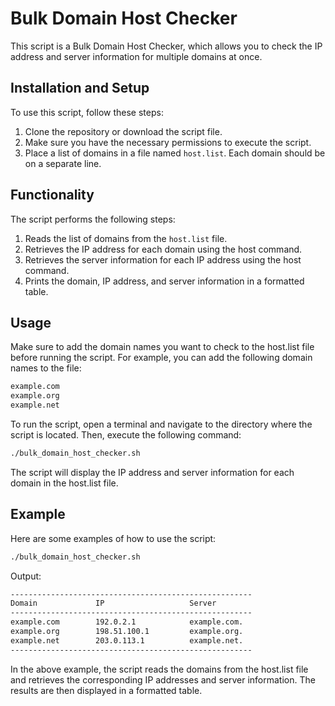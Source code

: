# Bulk Domain Host Checker

This script is a Bulk Domain Host Checker, which allows you to check the IP address and server information for multiple domains at once.

## Installation and Setup

To use this script, follow these steps:

1. Clone the repository or download the script file.
2. Make sure you have the necessary permissions to execute the script.
3. Place a list of domains in a file named `host.list`. Each domain should be on a separate line.

## Functionality

The script performs the following steps:

1.  Reads the list of domains from the `host.list` file.
2.  Retrieves the IP address for each domain using the host command.
3.  Retrieves the server information for each IP address using the host command.
4.  Prints the domain, IP address, and server information in a formatted table.

## Usage

Make sure to add the domain names you want to check to the host.list file before running the script. For example, you can add the following domain names to the file:

```bash
example.com
example.org
example.net
```

To run the script, open a terminal and navigate to the directory where the script is located. Then, execute the following command:

```bash
./bulk_domain_host_checker.sh
```
The script will display the IP address and server information for each domain in the host.list file.

## Example

Here are some examples of how to use the script:

```bash
./bulk_domain_host_checker.sh
```

Output:

```bash
------------------------------------------------------
Domain             IP                   Server
------------------------------------------------------
example.com        192.0.2.1            example.com.
example.org        198.51.100.1         example.org.
example.net        203.0.113.1          example.net.
------------------------------------------------------
```

In the above example, the script reads the domains from the host.list file and retrieves the corresponding IP addresses and server information. 
The results are then displayed in a formatted table.
